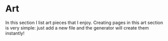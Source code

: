 # Art

In this section I list art pieces that I enjoy. Creating pages in this art section is very simple: just add a new file and the generator will create them instantly!